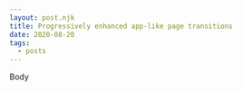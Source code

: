 ```yaml
---
layout: post.njk
title: Progressively enhanced app-like page transitions
date: 2020-08-20
tags:
  - posts
---
```

Body